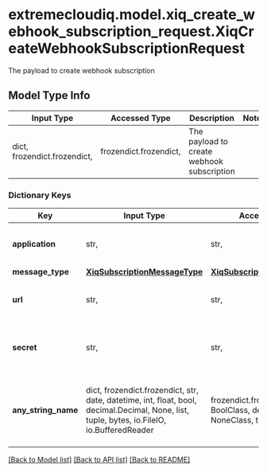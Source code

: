 # extremecloudiq.model.xiq_create_webhook_subscription_request.XiqCreateWebhookSubscriptionRequest

The payload to create webhook subscription

## Model Type Info
Input Type | Accessed Type | Description | Notes
------------ | ------------- | ------------- | -------------
dict, frozendict.frozendict,  | frozendict.frozendict,  | The payload to create webhook subscription | 

### Dictionary Keys
Key | Input Type | Accessed Type | Description | Notes
------------ | ------------- | ------------- | ------------- | -------------
**application** | str,  | str,  | The external application name. | 
**message_type** | [**XiqSubscriptionMessageType**](XiqSubscriptionMessageType.md) | [**XiqSubscriptionMessageType**](XiqSubscriptionMessageType.md) |  | 
**url** | str,  | str,  | The webhook endpoint URL. | 
**secret** | str,  | str,  | The basic auth secret for the webhook endpoint. | [optional] 
**any_string_name** | dict, frozendict.frozendict, str, date, datetime, int, float, bool, decimal.Decimal, None, list, tuple, bytes, io.FileIO, io.BufferedReader | frozendict.frozendict, str, BoolClass, decimal.Decimal, NoneClass, tuple, bytes, FileIO | any string name can be used but the value must be the correct type | [optional]

[[Back to Model list]](../../README.md#documentation-for-models) [[Back to API list]](../../README.md#documentation-for-api-endpoints) [[Back to README]](../../README.md)

